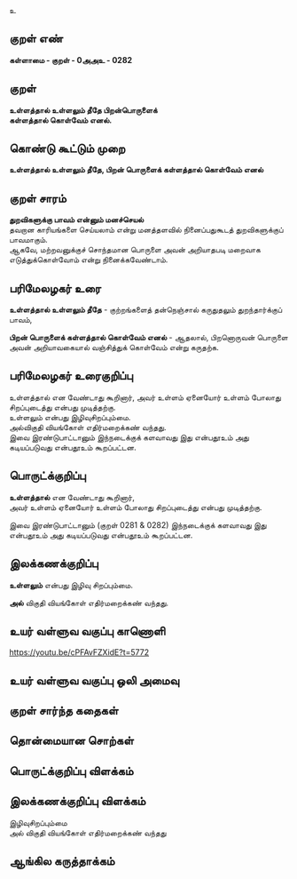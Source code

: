 உ

## குறள் எண் 

**கள்ளாமை  - குறள் - 0அஅஉ - 0282**  

## குறள் 

**உள்ளத்தால் உள்ளலும் தீதே பிறன்பொருளைக்  
கள்ளத்தால் கொள்வேம் எனல்.**

## கொண்டு கூட்டும் முறை

**உள்ளத்தால் உள்ளலும் தீதே, பிறன் பொருளைக் கள்ளத்தால் கொள்வேம் எனல்**

## குறள் சாரம் 

**துறவிகளுக்கு பாவம் என்னும் மனச்செயல்**  
தவறான காரியங்களை செய்யலாம் என்று மனத்தளவில் நினைப்பதுகூடத் துறவிகளுக்குப் பாவமாகும்.  
ஆகவே, மற்றவனுக்குச் சொந்தமான பொருளை அவன் அறியாதபடி மறைவாக எடுத்துக்கொள்வோம் என்று நினைக்கவேண்டாம்.  

## பரிமேலழகர் உரை

**உள்ளத்தால் உள்ளலும் தீதே** - குற்றங்களைத் தன்நெஞ்சால் கருதுதலும் துறந்தார்க்குப் பாவம்,   

**பிறன் பொருளைக் கள்ளத்தால் கொள்வேம் எனல்** - ஆதலால், பிறனொருவன் பொருளை அவன் அறியாவகையால் வஞ்சித்துக் கொள்வேம் என்று கருதற்க. 

## பரிமேலழகர் உரைகுறிப்பு   

உள்ளத்தால் என வேண்டாது கூறினார், அவர் உள்ளம் ஏனையோர் உள்ளம் போலாது சிறப்புடைத்து என்பது முடித்தற்கு.   
உள்ளலும் என்பது இழிவுசிறப்பும்மை.   
அல்விகுதி வியங்கோள் எதிர்மறைக்கண் வந்தது.  
இவை இரண்டுபாட்டானும் இந்நடைக்குக் களவாவது இது என்பதூஉம் அது கடியப்படுவது என்பதூஉம் கூறப்பட்டன.   

## பொருட்க்குறிப்பு 

**உள்ளத்தால்** என வேண்டாது கூறினார்,   
அவர் உள்ளம் ஏனையோர் உள்ளம் போலாது சிறப்புடைத்து என்பது முடித்தற்கு.   

இவை இரண்டுபாட்டானும் (குறள் 0281 & 0282) இந்நடைக்குக் களவாவது இது என்பதூஉம் அது கடியப்படுவது என்பதூஉம் கூறப்பட்டன.   

## இலக்கணக்குறிப்பு  

**உள்ளலும்** என்பது இழிவு சிறப்பும்மை.   

**அல்** விகுதி வியங்கோள் எதிர்மறைக்கண் வந்தது.  

## உயர் வள்ளுவ வகுப்பு காணொளி

https://youtu.be/cPFAvFZXidE?t=5772

## உயர் வள்ளுவ வகுப்பு ஒலி அமைவு 

 
## குறள் சார்ந்த கதைகள் 


## தொன்மையான சொற்கள்


## பொருட்க்குறிப்பு விளக்கம்


## இலக்கணக்குறிப்பு விளக்கம்

இழிவுசிறப்பும்மை    
அல் விகுதி வியங்கோள் எதிர்மறைக்கண் வந்தது

## ஆங்கில கருத்தாக்கம் 


